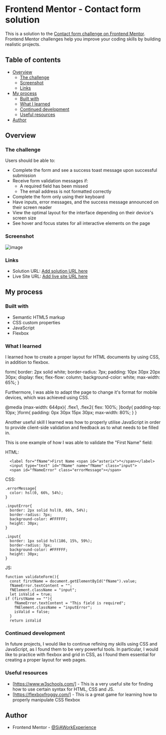 # Frontend Mentor - Contact form solution

This is a solution to the [Contact form challenge on Frontend Mentor](https://www.frontendmentor.io/challenges/contact-form--G-hYlqKJj). Frontend Mentor challenges help you improve your coding skills by building realistic projects. 

## Table of contents

- [Overview](#overview)
  - [The challenge](#the-challenge)
  - [Screenshot](#screenshot)
  - [Links](#links)
- [My process](#my-process)
  - [Built with](#built-with)
  - [What I learned](#what-i-learned)
  - [Continued development](#continued-development)
  - [Useful resources](#useful-resources)
- [Author](#author)
  

## Overview

### The challenge

Users should be able to:

- Complete the form and see a success toast message upon successful submission
- Receive form validation messages if:
  - A required field has been missed
  - The email address is not formatted correctly
- Complete the form only using their keyboard
- Have inputs, error messages, and the success message announced on their screen reader
- View the optimal layout for the interface depending on their device's screen size
- See hover and focus states for all interactive elements on the page

### Screenshot

![image](https://github.com/SiAWorkExperience/SiAWorkExperience.github.io/assets/173684234/a90d70b6-5d90-4a7b-b494-e49445d1e1ca)


### Links

- Solution URL: [Add solution URL here](https://your-solution-url.com)
- Live Site URL: [Add live site URL here](https://your-live-site-url.com)

## My process

### Built with

- Semantic HTML5 markup
- CSS custom properties
- JavaScript
- Flexbox

### What I learned

I learned how to create a proper layout for HTML documents by using CSS, in addition to flexbox.

form{
  border: 2px solid white;
  border-radius: 7px;
  padding: 10px 30px 20px 30px;
  display: flex;
  flex-flow: column;
  background-color: white;
  max-width: 65%;
}

Furthermore, I was able to adapt the page to change it's format for mobile devices, which was achieved using CSS.

@media (max-width: 644px){
  .flex1, .flex2{
    flex: 100%;
  }body{
    padding-top: 10px;
  }form{
    padding: 0px 30px 15px 30px;
    max-width: 80%;
  }
}

Another useful skill I learned was how to properly utilise JavaScript in order to provide client-side validation and feedback as to what needs to be filled in.

This is one example of how I was able to validate the "First Name" field:

HTML:
```
  <label for="fName">First Name <span id="asterix">*</span></label>
  <input type="text" id="fName" name="fName" class="input">
  <span id="fNameError" class="errorMessage"></span>
```

CSS:
```
.errorMessage{
  color: hsl(0, 66%, 54%);
}

.inputError{
  border: 2px solid hsl(0, 66%, 54%);
  border-radius: 7px;
  background-color: #FFFFFF;
  height: 30px;
}

.input{
  border: 1px solid hsl(186, 15%, 59%);
  border-radius: 7px;
  background-color: #FFFFFF;
  height: 30px;
}
```

JS:
```
function validateForm(){
  const firstName = document.getElementById("fName").value;
  fNameError.textContent = "";
  fNElement.className = "input";
  let isValid = true;
if (firstName == ""){
    fNameError.textContent = "This field is required";
    fNElement.className = "inputError";
    isValid = false;
  }
  return isValid
```

### Continued development

In future projects, I would like to continue refining my skills using CSS and JavaScript, as I found them to be very powerful tools. In particular, I would like to practice with flexbox and grid in CSS, as I found them essential for creating a proper layout for web pages.

### Useful resources

- [https://www.w3schools.com/] - This is a very useful site for finding how to use certain syntax for HTML, CSS and JS.
- [https://flexboxfroggy.com/] - This is a great game for learning how to properly manipulate CSS flexbox

## Author

- Frontend Mentor - [@SiAWorkExperience](https://www.frontendmentor.io/profile/SiAWorkExperience)
